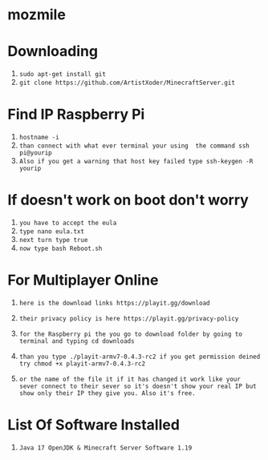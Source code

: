 # mozmile 
# Downloading 
1) ```sudo apt-get install git```
2) ```git clone https://github.com/ArtistXoder/MinecraftServer.git```

# Find IP Raspberry Pi 
1) ```hostname -i```
2) ```than connect with what ever terminal your using  the command ssh pi@yourip```
3) ```Also if you get a warning that host key failed type ssh-keygen -R yourip```

# If doesn't work on boot don't worry 
1) ```you have to accept the eula```
2) ```type nano eula.txt```
3) ```next turn type true```
4) ```now type bash Reboot.sh```

# For Multiplayer Online 

1) ```here is the download links https://playit.gg/download```
2) ```their privacy policy is here https://playit.gg/privacy-policy```

1) ```for the Raspberry pi the you go to download folder by going to terminal and typing cd downloads```
2) ```than you type ./playit-armv7-0.4.3-rc2 if you get permission deined try chmod +x playit-armv7-0.4.3-rc2``` 
3) ```or the name of the file it if it has changed```
```it work like your sever connect to their sever so it's doesn't show your real IP but show only their IP they give you. Also it's free.``` 

# List Of Software Installed 
   1) ```Java 17 OpenJDK & Minecraft Server Software 1.19```
